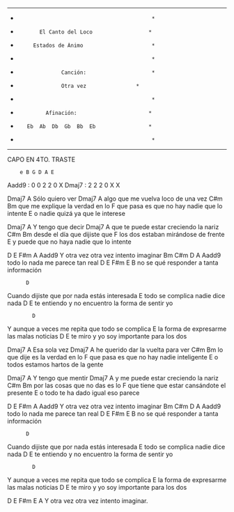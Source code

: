 **************************************************
*                                                *
*            El Canto del Loco                  *
*          Estados de Ánimo                      *
*                                                *
*                   Canción:                     *
*                   Otra vez        		*
*                                                *
*              Afinación:                       *
*        Eb  Ab  Db  Gb  Bb  Eb                 *
*                                                *
**************************************************

CAPO EN 4TO. TRASTE

        e B G D A E
Aadd9 : 0 0 2 2 0 X
Dmaj7 : 2 2 2 0 X X


 Dmaj7      A
Sólo quiero ver
       Dmaj7                     A
algo que me vuelva loco de una vez
         C#m             Bm
que me explique la verdad en lo
     F
que pasa es que no hay nadie que lo intente
   E
o nadie quizá ya que le interese

   Dmaj7      A
Y tengo que decir
         Dmaj7                    A
que te puede estar creciendo la nariz
          C#m        Bm
desde el día que dijiste que
     F
los dos estaban mirándose de frente
   E
y puede que no haya nadie que lo intente

D          E           F#m        A   Aadd9
Y otra vez otra vez intento imaginar
Bm       C#m         D        A   Aadd9
todo lo nada me parece tan real
D          E           F#m     E     B
no se qué responder a tanta información

          D
Cuando dijiste que por nada estás interesada
E
todo se complica nadie dice nada
   D                                          E
te entiendo y no encuentro la forma de sentir yo

            D
Y aunque a veces me repita que todo se complica
E
la forma de expresarme las malas noticias
  D                                   E
te miro y yo soy importante para los dos

Dmaj7     A
Esa sola vez
       Dmaj7              A
he querido dar la vuelta para ver
       C#m          Bm
lo que dije es la verdad en lo
     F
que pasa es que no hay nadie inteligente
   E
o todos estamos hartos de la gente

   Dmaj7       A
Y tengo que mentir
       Dmaj7                   A
y me puede estar creciendo la nariz
         C#m         Bm
por las cosas que no das es lo
      F
que tiene que estar cansándote el presente
   E
o todo te ha dado igual eso parece

D          E           F#m        A    Aadd9
Y otra vez otra vez intento imaginar
Bm       C#m         D        A   Aadd9
todo lo nada me parece tan real
D          E           F#m    E     B
no se qué responder a tanta información

          D
Cuando dijiste que por nada estás interesada
E
todo se complica nadie dice nada
   D                                          E
te entiendo y no encuentro la forma de sentir yo

            D
Y aunque a veces me repita que todo se complica
E
la forma de expresarme las malas noticias
  D                                   E
te miro y yo soy importante para los dos

D          E           F#m   E     A
Y otra vez otra vez intento imaginar.